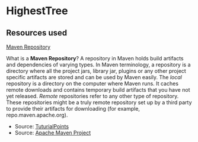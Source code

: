 # HighestTree

## Resources used

[Maven Repository](https://mvnrepository.com/)

What is a **Maven Repository**? A repository in Maven holds build artifacts and dependencies of varying types. In Maven
terminology, a repository is a directory where all the project jars, library jar, plugins or any other project specific
artifacts are stored and can be used by Maven easily. The *local* repository is a directory on the computer where Maven
runs. It caches remote downloads and contains temporary build artifacts that you have not yet released.
*Remote* repositories refer to any other type of repository. These repositories might be a truly remote repository set
up by a third party to provide their artifacts for downloading (for example, repo.maven.apache.org).

* Source: [TuturialPoints](https://www.tutorialspoint.com/maven/maven_repositories.html)
* Source: [Apache Maven Project](https://maven.apache.org/guides/introduction/introduction-to-repositories.html)


